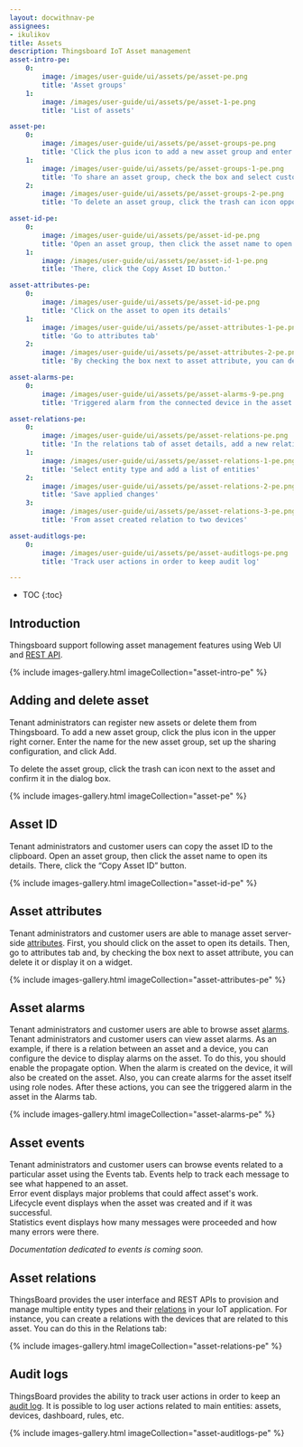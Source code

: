 ```yaml
---
layout: docwithnav-pe
assignees:
- ikulikov
title: Assets
description: Thingsboard IoT Asset management
asset-intro-pe:
    0:
        image: /images/user-guide/ui/assets/pe/asset-pe.png
        title: 'Asset groups'
    1:
        image: /images/user-guide/ui/assets/pe/asset-1-pe.png
        title: 'List of assets'

asset-pe:
    0:
        image: /images/user-guide/ui/assets/pe/asset-groups-pe.png
        title: 'Click the plus icon to add a new asset group and enter the name for it in the opened dialog box'
    1:
        image: /images/user-guide/ui/assets/pe/asset-groups-1-pe.png
        title: 'To share an asset group, check the box and select customers. Then, click Add'
    2:
        image: /images/user-guide/ui/assets/pe/asset-groups-2-pe.png
        title: 'To delete an asset group, click the trash can icon opposite an asset and confirm it in the dialog box'

asset-id-pe:
    0:
        image: /images/user-guide/ui/assets/pe/asset-id-pe.png
        title: 'Open an asset group, then click the asset name to open its details.'
    1:
        image: /images/user-guide/ui/assets/pe/asset-id-1-pe.png
        title: 'There, click the Copy Asset ID button.'

asset-attributes-pe:
    0:
        image: /images/user-guide/ui/assets/pe/asset-id-pe.png
        title: 'Click on the asset to open its details'
    1:
        image: /images/user-guide/ui/assets/pe/asset-attributes-1-pe.png
        title: 'Go to attributes tab'
    2:
        image: /images/user-guide/ui/assets/pe/asset-attributes-2-pe.png
        title: 'By checking the box next to asset attribute, you can delete it or display it on a widget'

asset-alarms-pe:
    0:
        image: /images/user-guide/ui/assets/pe/asset-alarms-9-pe.png
        title: 'Triggered alarm from the connected device in the asset details'

asset-relations-pe:
    0:
        image: /images/user-guide/ui/assets/pe/asset-relations-pe.png
        title: 'In the relations tab of asset details, add a new relation by clicking the plus icon'
    1:
        image: /images/user-guide/ui/assets/pe/asset-relations-1-pe.png
        title: 'Select entity type and add a list of entities'
    2:
        image: /images/user-guide/ui/assets/pe/asset-relations-2-pe.png
        title: 'Save applied changes'
    3:
        image: /images/user-guide/ui/assets/pe/asset-relations-3-pe.png
        title: 'From asset created relation to two devices'

asset-auditlogs-pe:
    0:
        image: /images/user-guide/ui/assets/pe/asset-auditlogs-pe.png
        title: 'Track user actions in order to keep audit log'

---
```


* TOC
{:toc}
  
## Introduction

Thingsboard support following asset management features using Web UI and [REST API](/docs/reference/rest-api/).

{% include images-gallery.html imageCollection="asset-intro-pe" %}

## Adding and delete asset

Tenant administrators can register new assets or delete them from Thingsboard.
To add a new asset group, click the plus icon in the upper right corner. 
Enter the name for the new asset group, set up the sharing configuration, and click Add. 

To delete the asset group, click the trash can icon next to the asset and confirm it in the dialog box.

{% include images-gallery.html imageCollection="asset-pe" %}

## Asset ID

Tenant administrators and customer users can copy the asset ID to the clipboard.
Open an asset group, then click the asset name to open its details. There, click the “Copy Asset ID” button.

{% include images-gallery.html imageCollection="asset-id-pe" %}

## Asset attributes

Tenant administrators and customer users are able to manage asset server-side [attributes](/docs/pe/user-guide/attributes/).
First, you should click on the asset to open its details. Then, go to attributes tab and, by checking the box next to asset attribute, you can delete it or display it on a widget.

{% include images-gallery.html imageCollection="asset-attributes-pe" %}

## Asset alarms

Tenant administrators and customer users are able to browse asset [alarms](/docs/pe/user-guide/alarms/).
Tenant administrators and customer users can view asset alarms. As an example, if there is a relation between an asset and a device, you can configure the device to display alarms on the asset. 
To do this, you should enable the propagate option. When the alarm is created on the device, it will also be created on the asset.
Also, you can create alarms for the asset itself using role nodes.
After these actions, you can see the triggered alarm in the asset in the Alarms tab.

{% include images-gallery.html imageCollection="asset-alarms-pe" %}

## Asset events

Tenant administrators and customer users can browse events related to a particular asset using the Events tab. Events help to track each message to see what happened to an asset.  
Error event displays major problems that could affect asset's work.  
Lifecycle event displays when the asset was created and if it was successful.  
Statistics event displays how many messages were proceeded and how many errors were there.

_Documentation dedicated to events is coming soon._

## Asset relations

ThingsBoard provides the user interface and REST APIs to provision and manage multiple entity types and their [relations](/docs/pe/user-guide/entities-and-relations/) in your IoT application.
For instance, you can create a relations with the devices that are related to this asset. You can do this in the Relations tab:

{% include images-gallery.html imageCollection="asset-relations-pe" %}

## Audit logs

ThingsBoard provides the ability to track user actions in order to keep an [audit log](/docs/pe/user-guide/audit-log/). 
It is possible to log user actions related to main entities: assets, devices, dashboard, rules, etc.

{% include images-gallery.html imageCollection="asset-auditlogs-pe" %}

